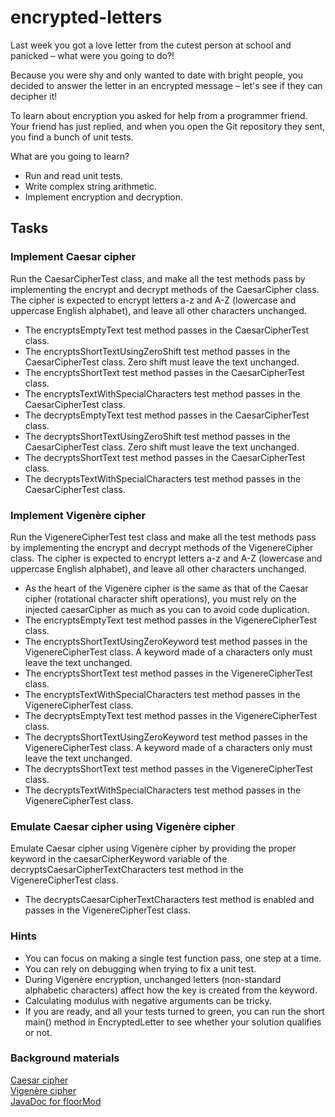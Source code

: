# encrypted-letters

Last week you got a love letter from the cutest person at school and panicked – what were you going to do?!

Because you were shy and only wanted to date with bright people, you decided to answer the letter in an encrypted
message – let's see if they can decipher it!

To learn about encryption you asked for help from a programmer friend. Your friend has just replied, and when you open
the Git repository they sent, you find a bunch of unit tests.

What are you going to learn?

* Run and read unit tests.
* Write complex string arithmetic.
* Implement encryption and decryption.

## Tasks

### Implement Caesar cipher

Run the CaesarCipherTest class, and make all the test methods pass by implementing the encrypt and decrypt methods of
the CaesarCipher class. The cipher is expected to encrypt letters a-z and A-Z (lowercase and uppercase English
alphabet), and leave all other characters unchanged.

* The encryptsEmptyText test method passes in the CaesarCipherTest class.
* The encryptsShortTextUsingZeroShift test method passes in the CaesarCipherTest class. Zero shift must leave the text
  unchanged.
* The encryptsShortText test method passes in the CaesarCipherTest class.
* The encryptsTextWithSpecialCharacters test method passes in the CaesarCipherTest class.
* The decryptsEmptyText test method passes in the CaesarCipherTest class.
* The decryptsShortTextUsingZeroShift test method passes in the CaesarCipherTest class. Zero shift must leave the text
  unchanged.
* The decryptsShortText test method passes in the CaesarCipherTest class.
* The decryptsTextWithSpecialCharacters test method passes in the CaesarCipherTest class.

### Implement Vigenère cipher

Run the VigenereCipherTest test class and make all the test methods pass by implementing the encrypt and decrypt methods
of the VigenereCipher class. The cipher is expected to encrypt letters a-z and A-Z (lowercase and uppercase English
alphabet), and leave all other characters unchanged.

* As the heart of the Vigenère cipher is the same as that of the Caesar cipher (rotational character shift operations),
  you must rely on the injected caesarCipher as much as you can to avoid code duplication.
* The encryptsEmptyText test method passes in the VigenereCipherTest class.
* The encryptsShortTextUsingZeroKeyword test method passes in the VigenereCipherTest class. A keyword made of a
  characters only must leave the text unchanged.
* The encryptsShortText test method passes in the VigenereCipherTest class.
* The encryptsTextWithSpecialCharacters test method passes in the VigenereCipherTest class.
* The decryptsEmptyText test method passes in the VigenereCipherTest class.
* The decryptsShortTextUsingZeroKeyword test method passes in the VigenereCipherTest class. A keyword made of a
  characters only must leave the text unchanged.
* The decryptsShortText test method passes in the VigenereCipherTest class.
* The decryptsTextWithSpecialCharacters test method passes in the VigenereCipherTest class.

### Emulate Caesar cipher using Vigenère cipher

Emulate Caesar cipher using Vigenère cipher by providing the proper keyword in the caesarCipherKeyword variable of the
decryptsCaesarCipherTextCharacters test method in the VigenereCipherTest class.

* The decryptsCaesarCipherTextCharacters test method is enabled and passes in the VigenereCipherTest class.

### Hints

* You can focus on making a single test function pass, one step at a time.
* You can rely on debugging when trying to fix a unit test.
* During Vigenère encryption, unchanged letters (non-standard alphabetic characters) affect how the key is created from
  the keyword.
* Calculating modulus with negative arguments can be tricky.
* If you are ready, and all your tests turned to green, you can run the short main() method in EncryptedLetter to see
  whether your solution qualifies or not.

### Background materials

[Caesar cipher](https://en.wikipedia.org/wiki/Caesar_cipher)  
[Vigenère cipher](https://en.wikipedia.org/wiki/Vigen%C3%A8re_cipher)  
[JavaDoc for floorMod](https://docs.oracle.com/javase/8/docs/api/java/lang/Math.html#floorMod-int-int-)